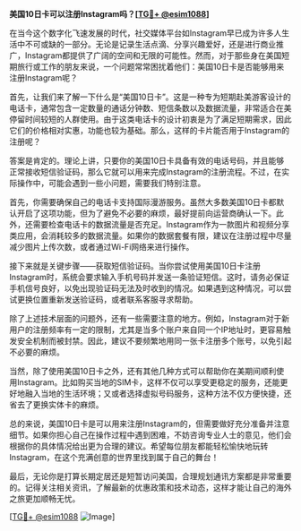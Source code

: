 **美国10日卡可以注册Instagram吗？[[TG💪+ @esim1088](https://t.me/s/esim1088)]**

在当今这个数字化飞速发展的时代，社交媒体平台如Instagram早已成为许多人生活中不可或缺的一部分。无论是记录生活点滴、分享兴趣爱好，还是进行商业推广，Instagram都提供了广阔的空间和无限的可能性。然而，对于那些身在美国短期旅行或工作的朋友来说，一个问题常常困扰着他们：美国10日卡是否能够用来注册Instagram呢？

首先，让我们来了解一下什么是“美国10日卡”。这是一种专为短期赴美游客设计的电话卡，通常包含一定数量的通话分钟数、短信条数以及数据流量，非常适合在美停留时间较短的人群使用。由于这类电话卡的设计初衷是为了满足短期需求，因此它们的价格相对实惠，功能也较为基础。那么，这样的卡片能否用于Instagram的注册呢？

答案是肯定的。理论上讲，只要你的美国10日卡具备有效的电话号码，并且能够正常接收短信验证码，那么它就可以用来完成Instagram的注册流程。不过，在实际操作中，可能会遇到一些小问题，需要我们特别注意。

首先，你需要确保自己的电话卡支持国际漫游服务。虽然大多数美国10日卡都默认开启了这项功能，但为了避免不必要的麻烦，最好提前向运营商确认一下。此外，还需要检查电话卡的数据流量是否充足。Instagram作为一款图片和视频分享类应用，会消耗较多的数据流量。如果你的数据套餐有限，建议在注册过程中尽量减少图片上传次数，或者通过Wi-Fi网络来进行操作。

接下来就是关键步骤——获取短信验证码。当你尝试使用美国10日卡注册Instagram时，系统会要求输入手机号码并发送一条验证短信。这时，请务必保证手机信号良好，以免出现验证码无法及时收到的情况。如果遇到这种情况，可以尝试更换位置重新发送验证码，或者联系客服寻求帮助。

除了上述技术层面的问题外，还有一些需要注意的地方。例如，Instagram对于新用户的注册频率有一定的限制，尤其是当多个账户来自同一个IP地址时，更容易触发安全机制而被封禁。因此，建议不要频繁地用同一张卡注册多个账号，以免引起不必要的麻烦。

当然，除了使用美国10日卡之外，还有其他几种方式可以帮助你在美期间顺利使用Instagram。比如购买当地的SIM卡，这样不仅可以享受更稳定的服务，还能更好地融入当地的生活环境；又或者选择虚拟号码服务，这种方法不仅方便快捷，还省去了更换实体卡的麻烦。

总的来说，美国10日卡是可以用来注册Instagram的，但需要做好充分准备并注意细节。如果你担心自己在操作过程中遇到困难，不妨咨询专业人士的意见，他们会根据你的具体情况给出更为合理的建议。希望每位朋友都能轻松愉快地玩转Instagram，在这个充满创意的世界里找到属于自己的舞台！

最后，无论你是打算长期定居还是短暂访问美国，合理规划通讯方案都是非常重要的。记得关注相关资讯，了解最新的优惠政策和技术动态，这样才能让自己的海外之旅更加顺畅无忧。

[[TG💪+ @esim1088](https://t.me/s/esim1088) ![Image](https://i.postimg.cc/4NQfJmqS/Snipaste-2025-05-13-00-14-12.png)]